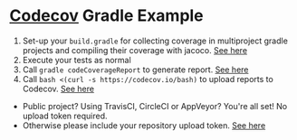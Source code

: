 # [Codecov][1] Gradle Example

1. Set-up your `build.gradle` for collecting coverage in multiproject gradle projects and compiling their coverage with jacoco. [See here](https://github.com/codecov/example-gradle-multiproject/blob/master/build.gradle#L57)
2. Execute your tests as normal
3. Call `gradle codeCoverageReport` to generate report. [See here](https://github.com/codecov/example-gradle-multiproject/blob/master/.travis.yml#L13)
4. Call `bash <(curl -s https://codecov.io/bash)` to upload reports to Codecov. [See here](https://github.com/codecov/example-gradle-multiproject/blob/master/.travis.yml#L16)
  - Public project? Using TravisCI, CircleCI or AppVeyor? You're all set! No upload token required.
  - Otherwise please include your repository upload token. [See here](http://docs.codecov.io/v4.3.0/docs/about-the-codecov-bash-uploader#section-upload-token)

[1]: https://codecov.io/